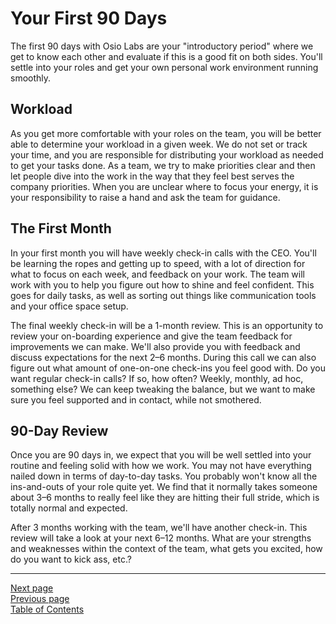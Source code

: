 # Your First 90 Days
The first 90 days with Osio Labs are your "introductory period" where we get to know each other and evaluate if this is a good fit on both sides. You'll settle into your roles and get your own personal work environment running smoothly.

## Workload
As you get more comfortable with your roles on the team, you will be better able to determine your workload in a given week. We do not set or track your time, and you are responsible for distributing your workload as needed to get your tasks done. As a team, we try to make priorities clear and then let people dive into the work in the way that they feel best serves the company priorities. When you are unclear where to focus your energy, it is your responsibility to raise a hand and ask the team for guidance.

## The First Month
In your first month you will have weekly check-in calls with the CEO. You'll be learning the ropes and getting up to speed, with a lot of direction for what to focus on each week, and feedback on your work. The team will work with you to help you figure out how to shine and feel confident. This goes for daily tasks, as well as sorting out things like communication tools and your office space setup.

The final weekly check-in will be a 1-month review. This is an opportunity to review your on-boarding experience and give the team feedback for improvements we can make. We'll also provide you with feedback and discuss expectations for the next 2–6 months. During this call we can also figure out what amount of one-on-one check-ins you feel good with. Do you want regular check-in calls? If so, how often? Weekly, monthly, ad hoc, something else? We can keep tweaking the balance, but we want to make sure you feel supported and in contact, while not smothered.

## 90-Day Review
Once you are 90 days in, we expect that you will be well settled into your routine and feeling solid with how we work. You may not have everything nailed down in terms of day-to-day tasks. You probably won't know all the ins-and-outs of your role quite yet. We find that it normally takes someone about 3–6 months to really feel like they are hitting their full stride, which is totally normal and expected.

After 3 months working with the team, we'll have another check-in. This review will take a look at your next 6–12 months. What are your strengths and weaknesses within the context of the team, what gets you excited, how do you want to kick ass, etc.?

---
[Next page](04annual_review.md)  
[Previous page](02first_week.md)  
[Table of Contents](../README.md#table-of-contents)
